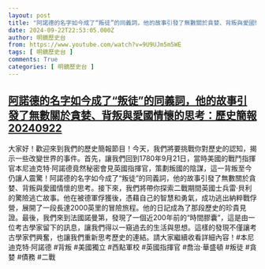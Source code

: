 ```yaml
---
layout: post
title: "阿諾德的名字如今成了“叛徒”的同義詞，他的故事引發了無數關於貪婪、背叛與愛國情懷的思考：歷史簡報20240922"
date: 2024-09-22T22:53:05.000Z
author: 明鏡歷史台
from: https://www.youtube.com/watch?v=9U9UJm5m5WE
tags: [ 明鏡歷史台 ]
comments: True
categories: [ 明鏡歷史台 ]
---
```

<!--1727045585000-->
[阿諾德的名字如今成了“叛徒”的同義詞，他的故事引發了無數關於貪婪、背叛與愛國情懷的思考：歷史簡報20240922](https://www.youtube.com/watch?v=9U9UJm5m5WE)
------

<div>
大家好！歡迎來到我們的歷史簡報節目！今天，我們將要挑戰你對歷史的認知，揭示一些改變世界的事件。首先，讓我們回到1780年9月21日，當時美國的戰鬥指揮官本尼迪克特·阿諾德竟然秘密會見英國指揮官，策劃叛國的陰謀，這一背叛至今仍讓人震驚！阿諾德的名字如今成了“叛徒”的同義詞，他的故事引發了無數關於貪婪、背叛與愛國情懷的思考。接下來，我們將帶你探索二戰期間英國士兵雷·貝利的驚險逃亡故事。他在被德軍俘獲後，憑藉自己的智慧和勇氣，成功逃出納粹戰俘營，展開了一段長達2000英里的冒險旅程。他的日記成為了那段歷史的珍貴見證。最後，我們來到法國諾曼第，發現了一個近200年前的“時間膠囊”，這是由一位考古學家留下的訊息，讓我們得以一窺過去的生活與思想。這樣的發現不僅讓考古學家們興奮，也讓我們重新思考歷史的連結。請大家繼續收看詳細內容！#本尼迪克特·阿諾德 #背叛 #美國獨立 #西點軍校 #英國指揮官 #喬治·華盛頓 #叛徒 #貪婪 #債務 #二戰
</div>
